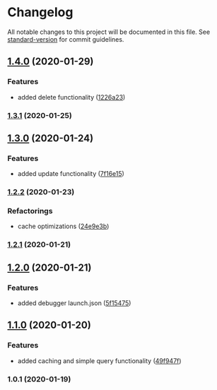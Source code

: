 # Changelog

All notable changes to this project will be documented in this file. See [standard-version](https://github.com/conventional-changelog/standard-version) for commit guidelines.

## [1.4.0](https://github.com/manablox/manablox-service-mongodb/compare/v1.3.1...v1.4.0) (2020-01-29)


### Features

* added delete functionality ([1226a23](https://github.com/manablox/manablox-service-mongodb/commit/1226a23f9b323d633983c6c861f561746170740f))

### [1.3.1](https://github.com/manablox/manablox-service-mongodb/compare/v1.3.0...v1.3.1) (2020-01-25)

## [1.3.0](https://github.com/manablox/manablox-service-mongodb/compare/v1.2.2...v1.3.0) (2020-01-24)


### Features

* added update functionality ([7f16e15](https://github.com/manablox/manablox-service-mongodb/commit/7f16e1587d17c13d6db38d3ebecd5bf144edfaa9))

### [1.2.2](https://github.com/manablox/manablox-service-mongodb/compare/v1.2.1...v1.2.2) (2020-01-23)


### Refactorings

* cache optimizations ([24e9e3b](https://github.com/manablox/manablox-service-mongodb/commit/24e9e3b3a9eecd29a5dbd5ead8416c7a0d235175))

### [1.2.1](https://github.com/manablox/manablox-service-mongodb/compare/v1.2.0...v1.2.1) (2020-01-21)

## [1.2.0](https://github.com/manablox/manablox-service-mongodb/compare/v1.1.0...v1.2.0) (2020-01-21)


### Features

* added debugger launch.json ([5f15475](https://github.com/manablox/manablox-service-mongodb/commit/5f15475b33af6d38ddfdeed4177fcba2efa42da9))

## [1.1.0](https://github.com/manablox/manablox-service-mongodb/compare/v1.0.1...v1.1.0) (2020-01-20)


### Features

* added caching and simple query functionality ([49f947f](https://github.com/manablox/manablox-service-mongodb/commit/49f947f1310dbb3a3b1ceea49fee761336be46b3))

### 1.0.1 (2020-01-19)
